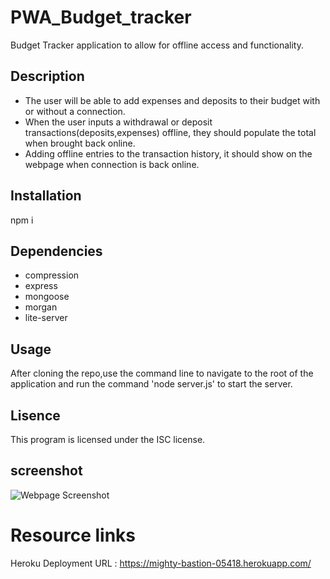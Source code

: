 # PWA_Budget_tracker
Budget Tracker application to allow for offline access and functionality.

## Description
* The user will be able to add expenses and deposits to their budget with or without a connection.
* When the user inputs a withdrawal or deposit transactions(deposits,expenses) offline, they should 
  populate the total when brought back online.
* Adding offline entries to the transaction history, it should show on the webpage when connection is 
  back online.

## Installation

  npm i

## Dependencies

* compression
* express
* mongoose
* morgan
* lite-server

## Usage

After cloning the repo,use the command line to navigate to the root of the application and run the command 'node server.js' to start the server.

## Lisence

This program is licensed under the ISC license.

## screenshot 

![Webpage Screenshot](./images/budget.gif?raw=true) 

# Resource links

Heroku Deployment URL : https://mighty-bastion-05418.herokuapp.com/

